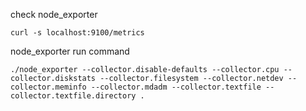 check node_exporter
```
curl -s localhost:9100/metrics
```



node_exporter run command

```
./node_exporter --collector.disable-defaults --collector.cpu --collector.diskstats --collector.filesystem --collector.netdev --collector.meminfo --collector.mdadm --collector.textfile --collector.textfile.directory .
```

